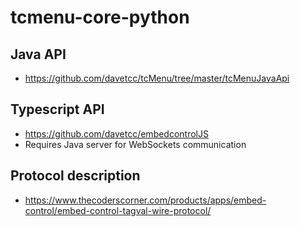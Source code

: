 # tcmenu-core-python

## Java API
- https://github.com/davetcc/tcMenu/tree/master/tcMenuJavaApi

## Typescript API
- https://github.com/davetcc/embedcontrolJS
- Requires Java server for WebSockets communication

## Protocol description
- https://www.thecoderscorner.com/products/apps/embed-control/embed-control-tagval-wire-protocol/
